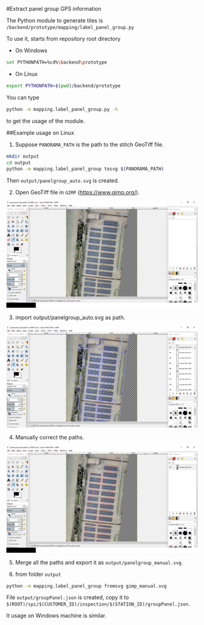 #Extract panel group GPS information

The Python module to generate tiles is `/backend/prototype/mapping/label_panel_group.py`

To use it, starts from repository root directory
* On Windows
```bash
set PYTHONPATH=%cd%\backend\prototype
```
* On Linux
```bash
export PYTHONPATH=$(pwd)/backend/prototype
```
You can type
```bash
python -m mapping.label_panel_group.py -h
```
to get the usage of the module.

##Example usage on Linux
1. Suppose `PANORAMA_PATH` is the path to the stitch GeoTiff file. 
```bash
mkdir output
cd output
python -m mapping.label_panel_group tosvg $(PANORAMA_PATH)
```
Then `output/panelgroup_auto.svg` is created. 

2. Open GeoTiff file in `GIMP` (https://www.gimp.org/).

![gimp](doc/img/gimp.png)

3. import output/panelgroup_auto.svg as path.

![gimp_auto](doc/img/gimp_auto.png)

4. Manually correct the paths.

![gimp_maul](doc/img/gimp_manul.png)

5. Merge all the paths and export it as `output/panelgroup_manual.svg`.

6. from folder `output`
```bash
python -m mapping.label_panel_group fromsvg gimp_manual.svg 
```

File `output/groupPanel.json` is created, copy it to `$(ROOT)/spi/$(CUSTOMER_ID)/inspection/$(STATION_ID)/groupPanel.json`.



It usage on Windows machine is similar.